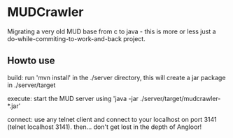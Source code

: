 MUDCrawler
==========

Migrating a very old MUD base from c to java - this is more or less just a do-while-commiting-to-work-and-back project.

## Howto use

build: run 'mvn install' in the ./server directory, this will create a jar package in ./server/target

execute: start the MUD server using 'java -jar ./server/target/mudcrawler-*.jar'

connect: use any telnet client and connect to your localhost on port 3141 (telnet localhost 3141). then... don't get lost in the depth of Angloor!